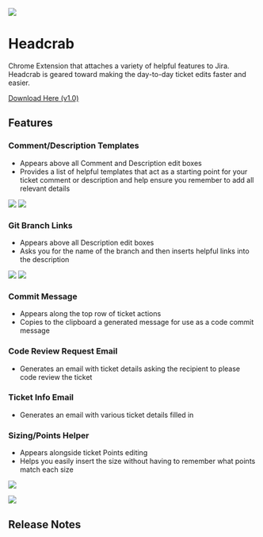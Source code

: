 ![](http://i.imgur.com/H4M7Oyx.png)

# Headcrab
Chrome Extension that attaches a variety of helpful features to Jira. Headcrab is geared toward making the day-to-day ticket edits faster and easier.

[Download Here (v1.0)]()

## Features

### Comment/Description Templates
- Appears above all Comment and Description edit boxes
- Provides a list of helpful templates that act as a starting point for your ticket comment or description and help ensure you remember to add all relevant details

![](http://i.imgur.com/5M1wQpV.png) ![](http://i.imgur.com/7ClSRZs.png)

### Git Branch Links
- Appears above all Description edit boxes
- Asks you for the name of the branch and then inserts helpful links into the description

![](http://i.imgur.com/CfevzH1.png) ![](http://i.imgur.com/0INse7E.png)

### Commit Message
- Appears along the top row of ticket actions
- Copies to the clipboard a generated message for use as a code commit message 

### Code Review Request Email
- Generates an email with ticket details asking the recipient to please code review the ticket

### Ticket Info Email
- Generates an email with various ticket details filled in

### Sizing/Points Helper 
- Appears alongside ticket Points editing
- Helps you easily insert the size without having to remember what points match each size

![](http://i.imgur.com/ra8kIml.png)

![](http://i.imgur.com/dpfi6G2.png)

## Release Notes   
